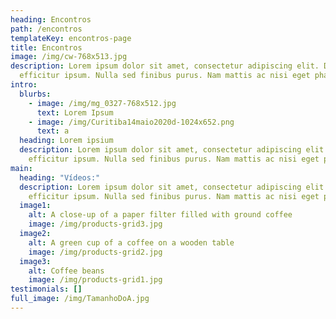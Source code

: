 ```yaml
---
heading: Encontros
path: /encontros
templateKey: encontros-page
title: Encontros
image: /img/cw-768x513.jpg
description: Lorem ipsum dolor sit amet, consectetur adipiscing elit. Donec ac
  efficitur ipsum. Nulla sed finibus purus. Nam mattis ac nisi eget pharetra.
intro:
  blurbs:
    - image: /img/mg_0327-768x512.jpg
      text: Lorem Ipsum
    - image: /img/Curitiba14maio2020d-1024x652.png
      text: a
  heading: Lorem ipsium
  description: Lorem ipsum dolor sit amet, consectetur adipiscing elit. Donec ac
    efficitur ipsum. Nulla sed finibus purus. Nam mattis ac nisi eget pharetra.
main:
  heading: "Vídeos:"
  description: Lorem ipsum dolor sit amet, consectetur adipiscing elit. Donec ac
    efficitur ipsum. Nulla sed finibus purus. Nam mattis ac nisi eget pharetra.
  image1:
    alt: A close-up of a paper filter filled with ground coffee
    image: /img/products-grid3.jpg
  image2:
    alt: A green cup of a coffee on a wooden table
    image: /img/products-grid2.jpg
  image3:
    alt: Coffee beans
    image: /img/products-grid1.jpg
testimonials: []
full_image: /img/TamanhoDoA.jpg
---
```

